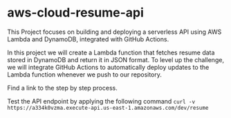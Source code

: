 # aws-cloud-resume-api
This Project focuses on building and deploying a serverless API using AWS Lambda and DynamoDB, integrated with GitHub Actions.

In this project we will create a Lambda function that fetches resume data stored in DynamoDB and return it in JSON format. To level up the challenge, we will integrate GitHub Actions to automatically deploy updates to the  Lambda function whenever we push to our repository.

Find a link to the step by step process.

Test the API endpoint by applying the following command 
`curl -v https://a334k0vzma.execute-api.us-east-1.amazonaws.com/dev/resume`
